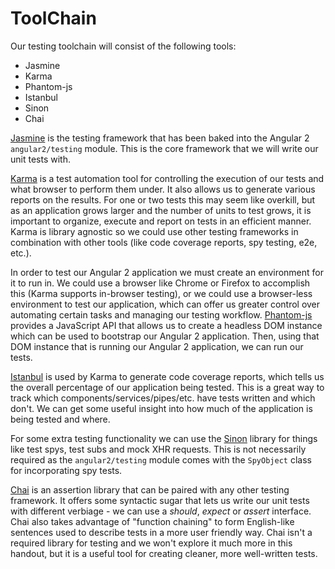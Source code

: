 # ToolChain

Our testing toolchain will consist of the following tools:

- Jasmine
- Karma
- Phantom-js
- Istanbul
- Sinon
- Chai

[Jasmine](http://jasmine.github.io/) is the testing framework that has been baked into the Angular 2 `angular2/testing` module. This is the core framework that we will write our unit tests with.

[Karma](https://karma-runner.github.io/) is a test automation tool for controlling the execution of our tests and what browser to perform them under. It also allows us to generate various reports on the results. For one or two tests this may seem like overkill, but as an application grows larger and the number of units to test grows, it is important to organize, execute and report on tests in an efficient manner. Karma is library agnostic so we could use other testing frameworks in combination with other tools (like code coverage reports, spy testing, e2e, etc.).

In order to test our Angular 2 application we must create an environment for it to run in. We could use a browser like Chrome or Firefox to accomplish this (Karma supports in-browser testing), or we could use a browser-less environment to test our application, which can offer us greater control over automating certain tasks and managing our testing workflow. [Phantom-js](http://phantomjs.org/) provides a JavaScript API that allows us to create a headless DOM instance which can be used to bootstrap our Angular 2 application. Then, using that DOM instance that is running our Angular 2 application, we can run our tests.

[Istanbul](https://gotwarlost.github.io/istanbul/) is used by Karma to generate code coverage reports, which tells us the overall percentage of our application being tested. This is a great way to track which components/services/pipes/etc. have tests written and which don't. We can get some useful insight into how much of the application is being tested and where.

For some extra testing functionality we can use the [Sinon](http://sinonjs.org/) library for things like test spys, test subs and mock XHR requests. This is not necessarily required as the `angular2/testing` module comes with the `SpyObject` class for incorporating spy tests.

[Chai](http://Chaijs.com/) is an assertion library that can be paired with any other testing framework. It offers some syntactic sugar that lets us write our unit tests with different verbiage - we can use a *should*, *expect* or *assert* interface. Chai also takes advantage of "function chaining" to form English-like sentences used to describe tests in a more user friendly way. Chai isn't a required library for testing and we won't explore it much more in this handout, but it is a useful tool for creating cleaner, more well-written tests.
